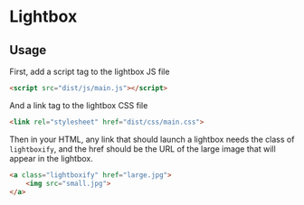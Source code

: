 # Lightbox

## Usage

First, add a script tag to the lightbox JS file

```html
<script src="dist/js/main.js"></script>
```

And a link tag to the lightbox CSS file

```html
<link rel="stylesheet" href="dist/css/main.css">
```

Then in your HTML, any link that should launch a lightbox needs the class of `lightboxify`, and the href should be the URL of the large image that will appear in the lightbox.

```html
<a class="lightboxify" href="large.jpg">
	<img src="small.jpg">
</a>
```
